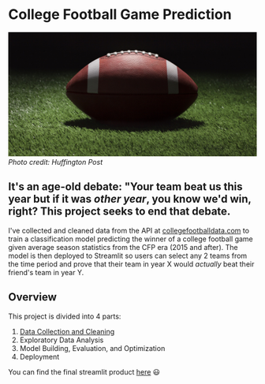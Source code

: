 # College Football Game Prediction
![](/images/cover_photo.jpg)
*Photo credit: Huffington Post*

## It's an age-old debate: "Your team beat us this year but if it was _*other year*_, you know we'd win, right? This project seeks to end that debate.

I've collected and cleaned data from the API at [collegefootballdata.com](https://www.collegefootballdata.com/) to train a classification model predicting the winner of a college football game given average season statistics from the CFP era (2015 and after). The model is then deployed to Streamlit so users can select any 2 teams from the time period and prove that their team in year X would *actually* beat their friend's team in year Y.

## Overview
This project is divided into 4 parts:
1. [Data Collection and Cleaning](https://github.com/DImsirovic/cfb_game_prediction/blob/main/data_collection.md)
2. Exploratory Data Analysis
3. Model Building, Evaluation, and Optimization
4. Deployment

You can find the final streamlit product [here](https://github.com/DImsirovic/cfb_game_prediction) :smiley:

